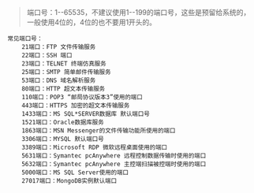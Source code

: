 > 端口号：1--65535，不建议使用1--199的端口号，这些是预留给系统的，一般使用4位的，4位的也不要用1开头的。

    常见端口号：
        21端口：FTP 文件传输服务
        22端口：SSH 端口
        23端口：TELNET 终端仿真服务
        25端口：SMTP 简单邮件传输服务
        53端口：DNS 域名解析服务
        80端口：HTTP 超文本传输服务
        110端口：POP3 “邮局协议版本3”使用的端口
        443端口：HTTPS 加密的超文本传输服务
        1433端口：MS SQL*SERVER数据库 默认端口号
        1521端口：Oracle数据库服务
        1863端口：MSN Messenger的文件传输功能所使用的端口
        3306端口：MYSQL 默认端口号
        3389端口：Microsoft RDP 微软远程桌面使用的端口
        5631端口：Symantec pcAnywhere 远程控制数据传输时使用的端口
        5632端口：Symantec pcAnywhere 主控端扫描被控端时使用的端口
        5000端口：MS SQL Server使用的端口
        27017端口：MongoDB实例默认端口
